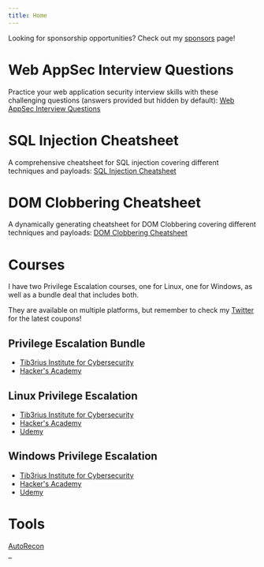```yaml
---
title: Home
---
```

Looking for sponsorship opportunities? Check out my [sponsors](https://tib3rius.com/sponsors) page!

# Web AppSec Interview Questions

Practice your web application security interview skills with these challenging questions (answers provided but hidden by default): [Web AppSec Interview Questions](https://tib3rius.com/interview-questions)

# SQL Injection Cheatsheet

A comprehensive cheatsheet for SQL injection covering different techniques and payloads: [SQL Injection Cheatsheet](https://tib3rius.com/sqli)

# DOM Clobbering Cheatsheet

A dynamically generating cheatsheet for DOM Clobbering covering different techniques and payloads: [DOM Clobbering Cheatsheet](https://tib3rius.com/dom)

# Courses

I have two Privilege Escalation courses, one for Linux, one for Windows, as well as a bundle deal that includes both.

They are available on multiple platforms, but remember to check my [Twitter](https://twitter.com/0xTib3rius) for the latest coupons!

## Privilege Escalation Bundle

* [Tib3rius Institute for Cybersecurity](https://courses.tib3rius.com/p/privilege-escalation-for-oscp-and-beyond-bundle?coupon_code=TWITTER)
* [Hacker's Academy](https://hackersacademy.com/courses/privilege-escalation-oscp-windows-linux-bundle?coupon=TWITTER)

## Linux Privilege Escalation

* [Tib3rius Institute for Cybersecurity](https://courses.tib3rius.com/p/linux-privilege-escalation-for-oscp-beyond?coupon_code=TWITTER)
* [Hacker's Academy](https://hackersacademy.com/courses/linux-privilege-escalation?coupon=TWITTER)
* [Udemy](https://www.udemy.com/course/linux-privilege-escalation/?referralCode=0B0B7AA1E52B4B7F4C06)

## Windows Privilege Escalation

* [Tib3rius Institute for Cybersecurity](https://courses.tib3rius.com/p/windows-privilege-escalation-for-oscp-beyond?coupon_code=TWITTER)
* [Hacker's Academy](https://hackersacademy.com/courses/windows-privilege-escalation?coupon=TWITTER)
* [Udemy](https://www.udemy.com/course/windows-privilege-escalation/?referralCode=9A533B41ECB74227E574)

# Tools

[AutoRecon](https://github.com/Tib3rius/AutoRecon)

<p style="color:#151515;font-size:1px;"><a style="color:#151515;text-shadow:none" href="https://start.me/p/kx5qL5/osint-darkweb-russia">CommanderGirl</a></p>